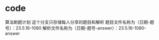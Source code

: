 # code
算法刷题计划
这个分支只存储每人分享的题目和解析
题目文件名称为（日期-题号）：23.5.16-1080
解析文件名称为（日期-题号-answer）：23.5.16-1080-answer
